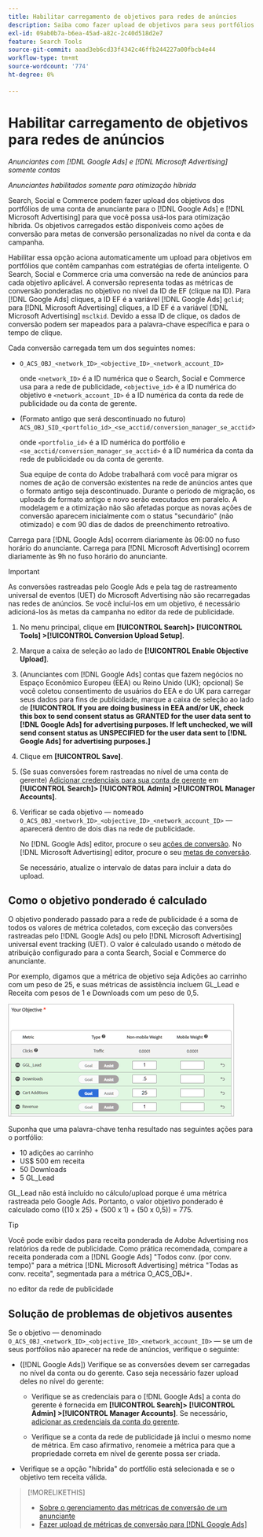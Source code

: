 ```yaml
---
title: Habilitar carregamento de objetivos para redes de anúncios
description: Saiba como fazer upload de objetivos para seus portfólios híbridos no [!DNL Google Ads] e [!DNL Microsoft Advertising].
exl-id: 09ab0b7a-b6ea-45ad-a82c-2c40d518d2e7
feature: Search Tools
source-git-commit: aaad3eb6cd33f4342c46ffb244227a00fbcb4e44
workflow-type: tm+mt
source-wordcount: '774'
ht-degree: 0%

---
```


# Habilitar carregamento de objetivos para redes de anúncios

*Anunciantes com [!DNL Google Ads] e [!DNL Microsoft Advertising] somente contas*

*Anunciantes habilitados somente para otimização híbrida*

Search, Social e Commerce podem fazer upload dos objetivos dos portfólios de uma conta de anunciante para o [!DNL Google Ads] e [!DNL Microsoft Advertising] para que você possa usá-los para otimização híbrida. Os objetivos carregados estão disponíveis como ações de conversão para metas de conversão personalizadas no nível da conta e da campanha.

Habilitar essa opção aciona automaticamente um upload para objetivos em portfólios que contêm campanhas com estratégias de oferta inteligente. O Search, Social e Commerce cria uma conversão na rede de anúncios para cada objetivo aplicável. A conversão representa todas as métricas de conversão ponderadas no objetivo no nível da ID de EF (clique na ID). Para [!DNL Google Ads] cliques, a ID EF é a variável [!DNL Google Ads] `gclid`; para [!DNL Microsoft Advertising] cliques, a ID EF é a variável [!DNL Microsoft Advertising] `msclkid`. Devido a essa ID de clique, os dados de conversão podem ser mapeados para a palavra-chave específica e para o tempo de clique.

Cada conversão carregada tem um dos seguintes nomes:

* `O_ACS_OBJ_<network_ID>_<objective_ID>_<network_account_ID>`

  onde `<network_ID>` é a ID numérica que o Search, Social e Commerce usa para a rede de publicidade, `<objective_id>` é a ID numérica do objetivo e `<network_account_ID>` é a ID numérica da conta da rede de publicidade ou da conta de gerente.

* (Formato antigo que será descontinuado no futuro) `ACS_OBJ_SID_<portfolio_id>_<se_acctid/conversion_manager_se_acctid>`

  onde `<portfolio_id>` é a ID numérica do portfólio e `<se_acctid/conversion_manager_se_acctid>` é a ID numérica da conta da rede de publicidade ou da conta de gerente.

  Sua equipe de conta do Adobe trabalhará com você para migrar os nomes de ação de conversão existentes na rede de anúncios antes que o formato antigo seja descontinuado. Durante o período de migração, os uploads de formato antigo e novo serão executados em paralelo. A modelagem e a otimização não são afetadas porque as novas ações de conversão aparecem inicialmente com o status &quot;secundário&quot; (não otimizado) e com 90 dias de dados de preenchimento retroativo.

Carrega para [!DNL Google Ads] ocorrem diariamente às 06:00 no fuso horário do anunciante. Carrega para [!DNL Microsoft Advertising] ocorrem diariamente às 9h no fuso horário do anunciante.

>[!IMPORTANT]
>
>As conversões rastreadas pelo Google Ads e pela tag de rastreamento universal de eventos (UET) do Microsoft Advertising não são recarregadas nas redes de anúncios. Se você incluí-los em um objetivo, é necessário adicioná-los às metas da campanha no editor da rede de publicidade.

1. No menu principal, clique em **[!UICONTROL Search]> [!UICONTROL Tools] >[!UICONTROL Conversion Upload Setup]**.

1. Marque a caixa de seleção ao lado de **[!UICONTROL Enable Objective Upload]**.

1. (Anunciantes com [!DNL Google Ads] contas que fazem negócios no Espaço Econômico Europeu (EEA) ou Reino Unido (UK); opcional) Se você coletou consentimento de usuários do EEA e do UK para carregar seus dados para fins de publicidade, marque a caixa de seleção ao lado de **[!UICONTROL If you are doing business in EEA and/or UK, check this box to send consent status as GRANTED for the user data sent to [!DNL Google Ads] for advertising purposes. If left unchecked, we will send consent status as UNSPECIFIED for the user data sent to [!DNL Google Ads] for advertising purposes.]**

1. Clique em **[!UICONTROL Save]**.

1. (Se suas conversões forem rastreadas no nível de uma conta de gerente) [Adicionar credenciais para sua conta de gerente](/help/search-social-commerce/admin/manager-accounts.md) em **[!UICONTROL Search]> [!UICONTROL Admin] >[!UICONTROL Manager Accounts]**.

1. Verificar se cada objetivo — nomeado `O_ACS_OBJ_<network_ID>_<objective_ID>_<network_account_ID>` — aparecerá dentro de dois dias na rede de publicidade.

   No [!DNL Google Ads] editor, procure o seu [ações de conversão](https://support.google.com/google-ads/answer/11461796). No [!DNL Microsoft Advertising] editor, procure o seu [metas de conversão](https://help.ads.microsoft.com/#apex/ads/en/56709).

   Se necessário, atualize o intervalo de datas para incluir a data do upload.

## Como o objetivo ponderado é calculado

O objetivo ponderado passado para a rede de publicidade é a soma de todos os valores de métrica coletados, com exceção das conversões rastreadas pelo [!DNL Google Ads] ou pelo [!DNL Microsoft Advertising] universal event tracking (UET). O valor é calculado usando o método de atribuição configurado para a conta Search, Social e Commerce do anunciante.

Por exemplo, digamos que a métrica de objetivo seja Adições ao carrinho com um peso de 25, e suas métricas de assistência incluem GL_Lead e Receita com pesos de 1 e Downloads com um peso de 0,5.

![Exemplo de um objetivo ponderado](/help/search-social-commerce/assets/objective-example.png "Exemplo de um objetivo ponderado")

Suponha que uma palavra-chave tenha resultado nas seguintes ações para o portfólio:

* 10 adições ao carrinho
* US$ 500 em receita
* 50 Downloads
* 5 GL_Lead

GL_Lead não está incluído no cálculo/upload porque é uma métrica rastreada pelo Google Ads. Portanto, o valor objetivo ponderado é calculado como ((10 x 25) + (500 x 1) + (50 x 0,5)) = 775.

>[!TIP]
>
>Você pode exibir dados para receita ponderada de Adobe Advertising nos relatórios da rede de publicidade. Como prática recomendada, compare a receita ponderada com a [!DNL Google Ads] &quot;Todos conv. (por conv. tempo)&quot; para a métrica [!DNL Microsoft Advertising] métrica &quot;Todas as conv. receita&quot;, segmentada para a métrica O_ACS_OBJ*.<!--clarify -->

no editor da rede de publicidade

## Solução de problemas de objetivos ausentes

Se o objetivo — denominado `O_ACS_OBJ_<network_ID>_<objective_ID>_<network_account_ID>` — se um de seus portfólios não aparecer na rede de anúncios, verifique o seguinte:

* ([!DNL Google Ads]) Verifique se as conversões devem ser carregadas no nível da conta ou do gerente. Caso seja necessário fazer upload deles no nível do gerente:

   * Verifique se as credenciais para o [!DNL Google Ads] a conta do gerente é fornecida em **[!UICONTROL Search]> [!UICONTROL Admin] >[!UICONTROL Manager Accounts]**. Se necessário, [adicionar as credenciais da conta do gerente](/help/search-social-commerce/admin/manager-accounts.md).

   * Verifique se a conta da rede de publicidade já inclui o mesmo nome de métrica. Em caso afirmativo, renomeie a métrica para que a propriedade correta em nível de gerente possa ser criada.

* Verifique se a opção &quot;híbrida&quot; do portfólio está selecionada e se o objetivo tem receita válida.

>[!MORELIKETHIS]
>
>* [Sobre o gerenciamento das métricas de conversão de um anunciante](/help/search-social-commerce/admin/conversion-metrics/conversion-metric-about.md)
>* [Fazer upload de métricas de conversão para [!DNL Google Ads]](conversion-metrics-upload-to-google.md)
